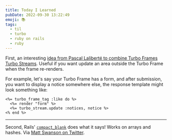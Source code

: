 ```yaml
---
title: Today I Learned
pubDate: 2022-09-30 13:22:49
emoji: 📚
tags:
  - til
  - turbo
  - ruby on rails
  - ruby
---
```


First, an interesting [idea from Pascal Laliberté to combine Turbo Frames Turbo Streams](https://discuss.hotwired.dev/t/rails-turbo-frame-flash-and-tooltips/3788/2). Useful if you want update an area outside the Turbo Frame when the frame re-renders.

For example, let's say your Turbo Frame has a form, and after submission, you want to display a notice somewhere else, the response template might look something like:

```erb
<%= turbo_frame_tag :like do %>
  <%= render "form" %>
  <%= turbo_stream.update :notices, notice %>
<% end %>
```

---

Second, Rails' [`compact_blank`](https://api.rubyonrails.org/classes/Enumerable.html#method-i-compact_blank) does what it says! Works on arrays and hashes. Via [Matt Swanson on Twitter](https://twitter.com/_swanson/status/1574500221459087381).
